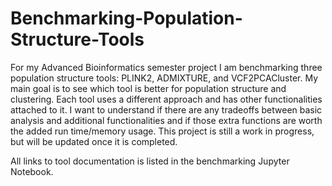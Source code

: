 # Benchmarking-Population-Structure-Tools

For my Advanced Bioinformatics semester project I am benchmarking three population structure tools: PLINK2, ADMIXTURE, and VCF2PCACluster. My main goal is to see which tool is better for population structure and clustering. Each tool uses a different approach and has other functionalities attached to it. I want to understand if there are any tradeoffs between basic analysis and additional functionalities and if those extra functions are worth the added run time/memory usage. This project is still a work in progress, but will be updated once it is completed.

All links to tool documentation is listed in the benchmarking Jupyter Notebook.
